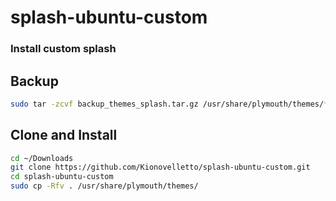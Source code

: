 # splash-ubuntu-custom

### Install custom splash

## Backup
```bash
sudo tar -zcvf backup_themes_splash.tar.gz /usr/share/plymouth/themes/*
```

## Clone and Install
```bash
cd ~/Downloads
git clone https://github.com/Kionovelletto/splash-ubuntu-custom.git
cd splash-ubuntu-custom
sudo cp -Rfv . /usr/share/plymouth/themes/
```